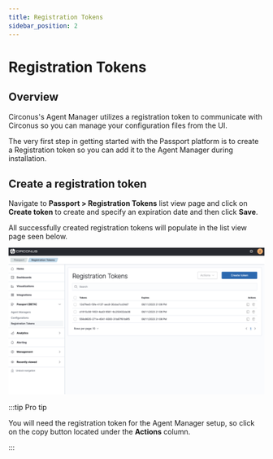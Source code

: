 ```yaml
---
title: Registration Tokens
sidebar_position: 2
---
```


# Registration Tokens

## Overview

Circonus's Agent Manager utilizes a registration token to communicate with Circonus so you can manage your configuration files from the UI.

The very first step in getting started with the Passport platform is to create a Registration token so you can add it to the Agent Manager during installation.

## Create a registration token

Navigate to **Passport > Registration Tokens** list view page and click on **Create token** to create and specify an expiration date and then click **Save**.

All successfully created registration tokens will populate in the list view page seen below.

![Registration list view image](./img/registration-token-list-view.png)

:::tip Pro tip

You will need the registration token for the Agent Manager setup, so click on the copy button located under the **Actions** column.

:::

